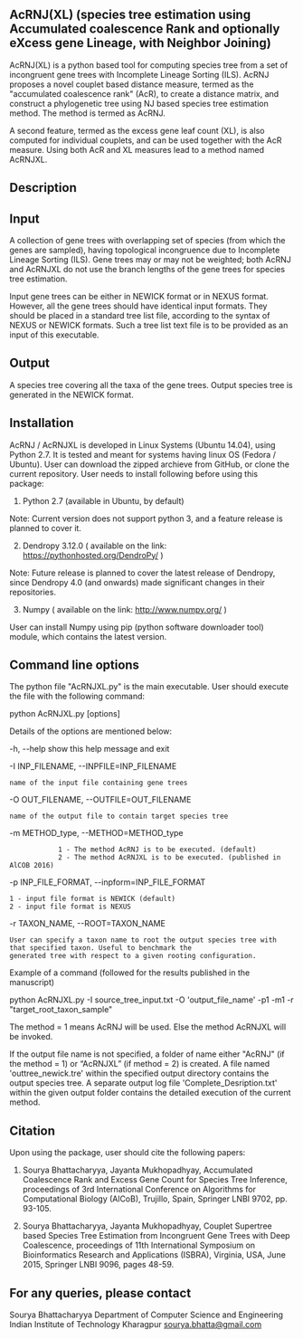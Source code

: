 AcRNJ(XL) (species tree estimation using Accumulated coalescence Rank and optionally eXcess gene Lineage, with Neighbor Joining)
------------------

AcRNJ(XL) is a python based tool for computing species tree from a set of incongruent gene trees with Incomplete Lineage Sorting (ILS). AcRNJ proposes a novel couplet based distance measure, termed as the "accumulated coalescence rank" (AcR), 
to create a distance matrix, and construct a phylogenetic tree using NJ based species tree estimation method. The method 
is termed as AcRNJ.

A second feature, termed as the excess gene leaf count (XL), is also computed for individual couplets, and can 
be used together with the AcR measure. Using both AcR and XL measures lead to a method named AcRNJXL.

Description
-----------------------

Input
-----------

A collection of gene trees with overlapping set of species (from which the genes are sampled), having topological incongruence 
due to Incomplete Lineage Sorting (ILS). Gene trees may or may not be weighted; both AcRNJ and AcRNJXL do not use the branch lengths of the gene trees for species tree estimation.

Input gene trees can be either in NEWICK format or in NEXUS format. However, all the gene trees should have identical input formats. They should be placed in a standard tree list file, according to the syntax of NEXUS or NEWICK formats. Such a tree list text file is to be provided as an input of this executable.

Output
--------

A species tree covering all the taxa of the gene trees. Output species tree is generated in the NEWICK format.

Installation
--------------

AcRNJ / AcRNJXL is developed in Linux Systems (Ubuntu 14.04), using Python 2.7. It is tested and meant for systems having linux OS (Fedora / Ubuntu). User can download the zipped archieve from GitHub, or clone the current repository. User needs to install following before using this package:

1) Python 2.7 (available in Ubuntu, by default) 

Note: Current version does not support python 3, and a feature release is planned to cover it.

2) Dendropy 3.12.0 ( available on the link: https://pythonhosted.org/DendroPy/ ) 

Note: Future release is planned to cover the latest release of Dendropy, since Dendropy 4.0 (and onwards) made significant 
changes in their repositories.

3) Numpy ( available on the link: http://www.numpy.org/ )

User can install Numpy using pip (python software downloader tool) module, which contains the latest version.


Command line options
--------------

The python file "AcRNJXL.py" is the main executable. User should execute the file with the following command:

python AcRNJXL.py [options]

Details of the options are mentioned below:

-h, --help show this help message and exit

-I INP_FILENAME, --INPFILE=INP_FILENAME

	name of the input file containing gene trees

-O OUT_FILENAME, --OUTFILE=OUT_FILENAME

	name of the output file to contain target species tree

-m METHOD_type, --METHOD=METHOD_type

                1 - The method AcRNJ is to be executed. (default)
                2 - The method AcRNJXL is to be executed. (published in AlCOB 2016)

-p INP_FILE_FORMAT, --inpform=INP_FILE_FORMAT

	1 - input file format is NEWICK (default)
	2 - input file format is NEXUS

-r TAXON_NAME, --ROOT=TAXON_NAME

	User can specify a taxon name to root the output species tree with that specified taxon. Useful to benchmark the 
	generated tree with respect to a given rooting configuration.

Example of a command (followed for the results published in the manuscript)

python AcRNJXL.py -I source_tree_input.txt -O 'output_file_name' -p1 -m1 -r "target_root_taxon_sample"

The method = 1 means AcRNJ will be used. Else the method AcRNJXL will be invoked.

If the output file name is not specified, a folder of name either "AcRNJ" (if the method = 1) or “AcRNJXL” (if method = 2) 
is created. A file named 'outtree_newick.tre' within the specified output directory contains the output species tree. 
A separate output log file 'Complete_Desription.txt' within the given output folder contains the detailed execution of the 
current method.


Citation
-----------

Upon using the package, user should cite the following papers:

1) Sourya Bhattacharyya, Jayanta Mukhopadhyay, Accumulated Coalescence Rank and Excess Gene Count for Species Tree Inference, proceedings of 3rd International Conference on Algorithms for Computational Biology (AlCoB), Trujillo, Spain, Springer LNBI 9702, pp. 93-105. 

2) Sourya Bhattacharyya, Jayanta Mukhopadhyay, Couplet Supertree based Species Tree Estimation  from Incongruent Gene Trees with Deep Coalescence, proceedings of 11th International Symposium on Bioinformatics Research and Applications (ISBRA), Virginia, USA, June 2015, Springer LNBI 9096, pages 48-59.


For any queries, please contact
---------------------------

Sourya Bhattacharyya 
Department of Computer Science and Engineering
Indian Institute of Technology Kharagpur
<sourya.bhatta@gmail.com>



